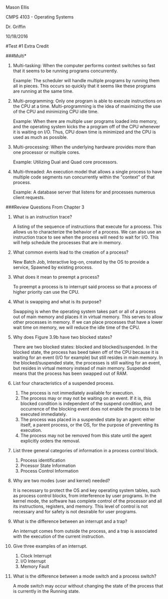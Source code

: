 Mason Ellis

CMPS 4103 - Operating Systems

Dr. Griffin

10/18/2016

#Test #1 Extra Credit

###Multi*
  1. Multi-tasking: When the computer performs context switches so fast that it seems to be running programs concurrently. 
    
        Example: The scheduler will handle multiple programs by running them all in pieces. This occurs so quickly
        that it seems like these programs are running at the same time. 
  
  2. Multi-programming: Only one program is able to execute instructions on the CPU at a time. Multi-programming is the idea of maximizing the use of the CPU and minimizing CPU idle time. 
    
        Example:  When there are multiple user programs loaded into memory, and the operating system kicks the a 
        program off of the CPU whenever it is waiting on I/O. Thus, CPU down time is minimized and the CPU is used 
        as much as possible. 
        
  3. Multi-processing: When the underlying hardware provides more than one processor or multiple cores. 
  
        Example: Utilizing Dual and Quad core processors. 
        
  4. Multi-threaded: An execution model that allows a single process to have multiple code segments run concurrently 
     within the "context" of that process. 
     
        Example: A database server that listens for and processes numerous client requests. 
        
###Review Questions From Chapter 3
  1. What is an instruction trace?
  
        A listing of the sequence of instructions that execute for a process. This allows us to characterize the 
        behavior of a process. We can also use an instruction trace to see when the process will need to wait for 
        I/O. This will help schedule the processes that are in memory. 
        
  2. What common events lead to the creation of a process?
  
        New Batch Job, Interactive log-on, created by the OS to provide a service, Spawned by existing process. 
  
  3. What does it mean to preempt a process?
  
        To preempt a process is to interrupt said process so that a process of higher priority can use the CPU.
  
  4. What is swapping and what is its purpose?
  
        Swapping is when the operating system takes part or all of a process out of main memory and places it 
        in virtual memory. This serves to allow other processes in memory. If we can place processes that have 
        a lower wait time on memory, we will reduce the idle time of the CPU. 
  
  5. Why does Figure 3.9b have two blocked states?
  
        There are two blocked states: blocked and blocked/suspended. In the blocked state, the process has beed
        taken off of the CPU because it is waiting for an event (I/O for example) but still resides in main
        memory. In the blocked/suspended state, the processes is still waiting for an event, but resides in
        virtual memory instead of main memory. Suspended means that the process has been swapped out of RAM. 
  
  6. List four characteristics of a suspended process.
      1. The process is not immediately available for execution. 
      2. The process may or may not be waiting on an event. If it is, this blocked condition is independent of 
      the suspend condition, and occurrence of the blocking event does not enable the process to be executed immediately.
      3. The process was placed in a suspended state by an agent: either itself, a parent process, or the OS, for the 
      purpose of preventing its execution.
      4. The process may not be removed from this state until the agent explicitly orders the removal.
      
  7. List three general categories of information in a process control block.
      1. Process identification
      2. Prcessor State Information
      3. Process Control Information
      
  8. Why are two modes (user and kernel) needed?
  
        It is necessary to protect the OS and key operating system tables, such as process control blocks, from 
        interference by user programs. In the kernel mode, the software has complete control of the processor and 
        all its instructions, registers, and memory. This level of control is not necessary and for safety is not 
        desirable for user programs.
  
  9. What is the difference between an interrupt and a trap?
  
        An interrupt comes from outside the process, and a trap is associated with the execution of the current 
        instruction.  
  
  10. Give three examples of an interrupt.
      1. Clock Interrupt
      2. I/O Interrupt
      3. Memory Fault
      
  11. What is the difference between a mode switch and a process switch?
  
        A mode switch may occur without changing the state of the process that is currently in the Running state.
